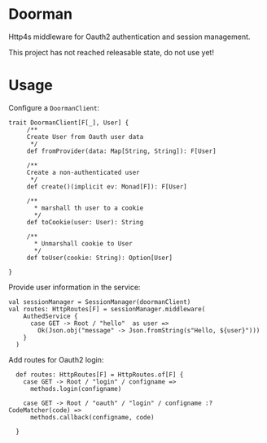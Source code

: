 # Doorman

Http4s middleware for Oauth2 authentication and session management.

This project has not reached releasable state, do not use yet!

# Usage

Configure a `DoormanClient`:

    trait DoormanClient[F[_], User] {
         /**
         Create User from Oauth user data
          */
         def fromProvider(data: Map[String, String]): F[User]
       
         /**
         Create a non-authenticated user
          */
         def create()(implicit ev: Monad[F]): F[User]
       
         /**
           * marshall th user to a cookie
           */
         def toCookie(user: User): String
       
         /**
           * Unmarshall cookie to User
           */
         def toUser(cookie: String): Option[User]
   
    }
   
   
Provide user information in the service:

    val sessionManager = SessionManager(doormanClient)
    val routes: HttpRoutes[F] = sessionManager.middleware(
        AuthedService {
          case GET -> Root / "hello"  as user =>
            Ok(Json.obj("message" -> Json.fromString(s"Hello, ${user}")))
        }
      )
      
Add routes for Oauth2 login:

      def routes: HttpRoutes[F] = HttpRoutes.of[F] {
        case GET -> Root / "login" / configname =>
          methods.login(configname)
    
        case GET -> Root / "oauth" / "login" / configname :? CodeMatcher(code) =>
          methods.callback(configname, code)
    
      }      
      